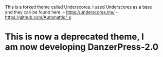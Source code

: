 This is a forked theme called Underscores. I used Underscores as a base and they can be found here: 
	- https://underscores.me/
	-https://github.com/Automattic/_s
	
<h1>This is now a deprecated theme, I am now developing DanzerPress-2.0</h1>
